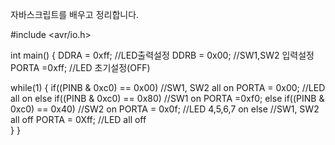 자바스크립트를 배우고 정리합니다.

#include <avr/io.h>

int main()
 { 
   DDRA = 0xff; //LED출력설정
   DDRB = 0x00; //SW1,SW2 입력설정
   PORTA =0xff; //LED 초기설정(OFF)
   
   while(1)
   {
      if((PINB & 0xc0) == 0x00)  //SW1, SW2 all on
	 PORTA = 0x00;		 //LED all on
      else if((PINB & 0xc0) == 0x80) //SW1 on
	 PORTA =0xf0;
      else if((PINB & 0xc0) == 0x40) //SW2 on
	 PORTA = 0x0f;		     //LED 4,5,6,7 on
      else               	    //SW1, SW2 all off
	 PORTA = 0Xff;             //LED all off                                                                                                      
   }
 }
